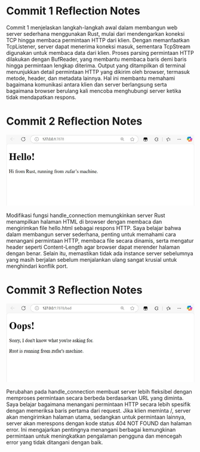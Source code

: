 # Commit 1 Reflection Notes

Commit 1 menjelaskan langkah-langkah awal dalam membangun web server sederhana menggunakan Rust, mulai dari mendengarkan koneksi TCP hingga membaca permintaan HTTP dari klien. Dengan memanfaatkan TcpListener, server dapat menerima koneksi masuk, sementara TcpStream digunakan untuk membaca data dari klien. Proses parsing permintaan HTTP dilakukan dengan BufReader, yang membantu membaca baris demi baris hingga permintaan lengkap diterima. Output yang ditampilkan di terminal menunjukkan detail permintaan HTTP yang dikirim oleh browser, termasuk metode, header, dan metadata lainnya. Hal ini membantu memahami bagaimana komunikasi antara klien dan server berlangsung serta bagaimana browser berulang kali mencoba menghubungi server ketika tidak mendapatkan respons.

# Commit 2 Reflection Notes

![Commit 2 screen capture](/assets/images/commit2.png)

Modifikasi fungsi handle_connection memungkinkan server Rust menampilkan halaman HTML di browser dengan membaca dan mengirimkan file hello.html sebagai respons HTTP. Saya belajar bahwa dalam membangun server sederhana, penting untuk memahami cara menangani permintaan HTTP, membaca file secara dinamis, serta mengatur header seperti Content-Length agar browser dapat merender halaman dengan benar. Selain itu, memastikan tidak ada instance server sebelumnya yang masih berjalan sebelum menjalankan ulang sangat krusial untuk menghindari konflik port.

# Commit 3 Reflection Notes

![Commit 3 screen capture](/assets/images/commit3.png)

Perubahan pada handle_connection membuat server lebih fleksibel dengan memproses permintaan secara berbeda berdasarkan URL yang diminta. Saya belajar bagaimana menangani permintaan HTTP secara lebih spesifik dengan memeriksa baris pertama dari request. Jika klien meminta /, server akan mengirimkan halaman utama, sedangkan untuk permintaan lainnya, server akan merespons dengan kode status 404 NOT FOUND dan halaman error. Ini mengajarkan pentingnya menangani berbagai kemungkinan permintaan untuk meningkatkan pengalaman pengguna dan mencegah error yang tidak ditangani dengan baik.